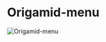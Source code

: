# Origamid-menu

![Origamid-menu](https://user-images.githubusercontent.com/112131549/222948347-e7328710-d827-4019-922b-eb84dbf87e69.png)
